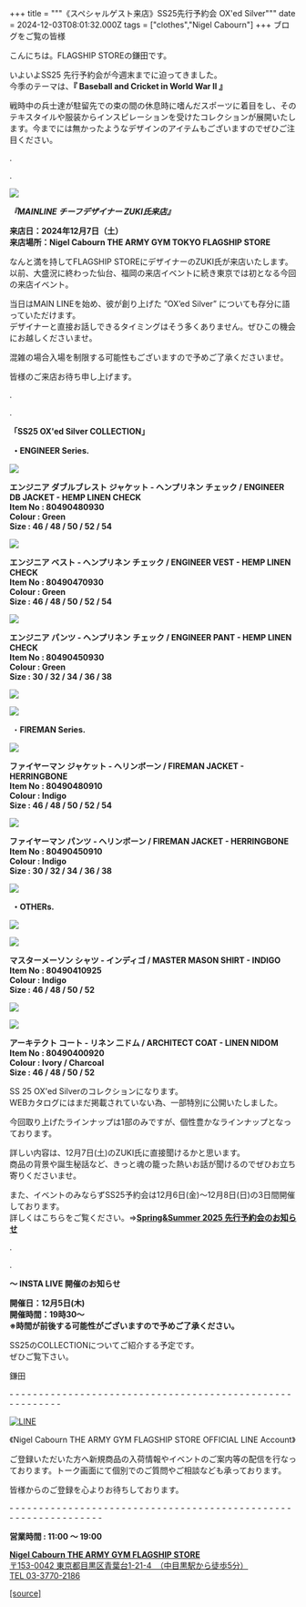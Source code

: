 +++
title = """《スペシャルゲスト来店》SS25先行予約会 OX'ed Silver"""
date = 2024-12-03T08:01:32.000Z
tags = ["clothes","Nigel Cabourn"]
+++
ブログをご覧の皆様

こんにちは。FLAGSHIP STOREの鎌田です。

いよいよSS25 先行予約会が今週末までに迫ってきました。  
今季のテーマは、**『 Baseball and Cricket in World War II 』**

戦時中の兵士達が駐留先での束の間の休息時に嗜んだスポーツに着目をし、そのテキスタイルや服装からインスピレーションを受けたコレクションが展開いたします。今までには無かったようなデザインのアイテムもございますのでぜひご注目ください。

.

.

![](https://cdn.shopify.com/s/files/1/0094/9295/5196/files/IMG_4346_d46bc20c-f9b5-4522-8bdd-8041901d9322_480x480.jpg?v=1733203743)

_**『MAINLINE チーフデザイナー ZUKI氏来店』**_

**来店日：2024年12月7日（土）**  
**来店場所：Nigel Cabourn THE ARMY GYM TOKYO FLAGSHIP STORE**

なんと満を持してFLAGSHIP STOREにデザイナーのZUKI氏が来店いたします。  
以前、大盛況に終わった仙台、福岡の来店イベントに続き東京では初となる今回の来店イベント。

当日はMAIN LINEを始め、彼が創り上げた ”OX’ed Silver” についても存分に語っていただけます。  
デザイナーと直接お話しできるタイミングはそう多くありません。ぜひこの機会にお越しくださいませ。

混雑の場合入場を制限する可能性もございますので予めご了承くださいませ。

皆様のご来店お待ち申し上げます。

.

.

**「SS25 OX'ed Silver COLLECTION」**

 **・ENGINEER Series.**

![](https://cdn.shopify.com/s/files/1/0094/9295/5196/files/240830_nigel3305_480x480.jpg?v=1733203702)

**エンジニア ダブルブレスト ジャケット ‐ ヘンプリネン チェック / ENGINEER DB JACKET - HEMP LINEN CHECK**  
**Item No : 80490480930**  
**Colour : Green**  
**Size : 46 / 48 / 50 / 52 / 54**

![](https://cdn.shopify.com/s/files/1/0094/9295/5196/files/240830_nigel3354_480x480.jpg?v=1733203701)

**エンジニア ベスト ‐ ヘンプリネン チェック / ENGINEER VEST - HEMP LINEN CHECK**  
**Item No : 80490470930**  
**Colour : Green**  
**Size : 46 / 48 / 50 / 52 / 54**

![](https://cdn.shopify.com/s/files/1/0094/9295/5196/files/240830_nigel3318_480x480.jpg?v=1733203700)

**エンジニア パンツ ‐ ヘンプリネン チェック / ENGINEER PANT - HEMP LINEN CHECK  
Item No : 80490450930  
Colour : Green  
Size : 30 / 32 / 34 / 36 / 38**

![](https://cdn.shopify.com/s/files/1/0094/9295/5196/files/240830_nigel3226_480x480.jpg?v=1733203712)

![](https://cdn.shopify.com/s/files/1/0094/9295/5196/files/NC092601571_480x480.jpg?v=1733203752)

 ・**FIREMAN Series.**

![](https://cdn.shopify.com/s/files/1/0094/9295/5196/files/240830_nigel3428_480x480.jpg?v=1733203708)

**ファイヤーマン ジャケット ‐ ヘリンボーン / FIREMAN JACKET - HERRINGBONE**  
**Item No : 80490480910**  
**Colour : Indigo**  
**Size : 46 / 48 / 50 / 52 / 54**

![](https://cdn.shopify.com/s/files/1/0094/9295/5196/files/240830_nigel3469_480x480.jpg?v=1733203703)

**ファイヤーマン パンツ ‐ ヘリンボーン / FIREMAN JACKET - HERRINGBONE**  
**Item No : 80490450910**  
**Colour : Indigo**  
**Size : 30 / 32 / 34 / 36 / 38**

![](https://cdn.shopify.com/s/files/1/0094/9295/5196/files/240830_nigel3385_480x480.jpg?v=1733203706)

 **・OTHERs.**

![](https://cdn.shopify.com/s/files/1/0094/9295/5196/files/240830_nigel3488_480x480.jpg?v=1733203698)

![](https://cdn.shopify.com/s/files/1/0094/9295/5196/files/240830_nigel3509_480x480.jpg?v=1733203712)

**マスターメーソン シャツ ‐ インディゴ / MASTER MASON SHIRT - INDIGO  
Item No : 80490410925  
Colour : Indigo  
Size : 46 / 48 / 50 / 52**

![](https://cdn.shopify.com/s/files/1/0094/9295/5196/files/240830_nigel3599_480x480.jpg?v=1733203695)

![](https://cdn.shopify.com/s/files/1/0094/9295/5196/files/240830_nigel3520_480x480.jpg?v=1733203708)

**アーキテクト コート ‐ リネン 二ドム / ARCHITECT COAT - LINEN NIDOM  
Item No : 80490400920  
Colour : Ivory / Charcoal  
Size : 46 / 48 / 50 / 52**

SS 25 OX'ed Silverのコレクションになります。  
WEBカタログにはまだ掲載されていない為、一部特別に公開いたしました。 

今回取り上げたラインナップは1部のみですが、個性豊かなラインナップとなっております。

詳しい内容は、12月7日(土)のZUKI氏に直接聞けるかと思います。  
商品の背景や誕生秘話など、きっと魂の籠った熱いお話が聞けるのでぜひお立ち寄りくださいませ。

また、イベントのみならずSS25予約会は12月6日(金)～12月8日(日)の3日間開催しております。  
詳しくはこちらをご覧ください。⇒[**Spring&Summer 2025 先行予約会のお知らせ**](https://cabourn.jp/blogs/shop-info/flagship20241127)

.

.

**～ INSTA LIVE 開催のお知らせ**

**開催日：12月5日(木)**  
**開催時間：19時30～**  
**※時間が前後する可能性がございますので予めご了承ください。**

SS25のCOLLECTIONについてご紹介する予定です。  
ぜひご覧下さい。

鎌田

\- - - - - - - - - - - - - - - - - - - - - - - - - - - - - - - - - - - - - - - - - - - - - - - - - - - - - - - - -  

[![LINE](https://cdn.shopify.com/s/files/1/0094/9295/5196/files/ja_600x600.png?v=1631941030)](https://lin.ee/NpdpRpF)

《Nigel Cabourn THE ARMY GYM FLAGSHIP STORE OFFICIAL LINE Account》

ご登録いただいた方へ新規商品の入荷情報やイベントのご案内等の配信を行なっております。トーク画面にて個別でのご質問やご相談なども承っております。

皆様からのご登録を心よりお待ちしております。

\- - - - - - - - - - - - - - - - - - - - - - - - - - - - - - - - - - - - - - - - - - - - - - - - - - - - - - - - - - - - - - - - 

**営業時間 : 11:00 〜 19:00**

[**Nigel Cabourn THE ARMY GYM FLAGSHIP STORE**](https://cabourn.jp/pages/flagship)  
[〒153-0042 東京都目黒区青葉台1-21-4　（中目黒駅から徒歩5分）](https://cabourn.jp/pages/flagship)  
[TEL 03-3770-2186](https://cabourn.jp/pages/flagship)

[[source]](https://cabourn.jp/blogs/shop-info/flagship20241203)
